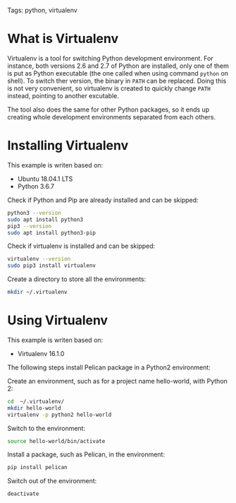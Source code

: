 Tags: python, virtualenv

# What is Virtualenv

Virtualenv is a tool for switching Python development environment. For instance, both versions 2.6 and 2.7 of Python are installed, only one of them is put as Python executable (the one called when using command `python` on shell). To switch ther version, the binary in `PATH` can be replaced. Doing this is not very convenient, so virtualenv is created to quickly change `PATH` instead, pointing to another excutable.

The tool also does the same for other Python packages, so it ends up creating whole development environments separated from each others.

# Installing Virtualenv

This example is writen based on:

- Ubuntu 18.04.1 LTS
- Python 3.6.7

Check if Python and Pip are already installed and can be skipped:

```bash
python3 --version
sudo apt install python3
pip3 --version
sudo apt install python3-pip
```

Check if virtualenv is installed and can be skipped:

```bash
virtualenv --version
sudo pip3 install virtualenv
```

Create a directory to store all the environments:

```bash
mkdir ~/.virtualenv
```

# Using Virtualenv

This example is writen based on:

- Virtualenv 16.1.0

The following steps install Pelican package in a Python2 environment:

Create an environment, such as for a project name hello-world, with Python 2:

```bash
cd  ~/.virtualenv/
mkdir hello-world
virtualenv -p python2 hello-world
```

Switch to the environment:

```bash
source hello-world/bin/activate
```

Install a package, such as Pelican, in the environment:

```bash
pip install pelican
```

Switch out of the environment:

```bash
deactivate
```
